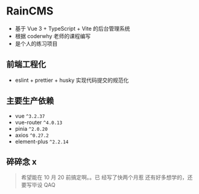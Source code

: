 # RainCMS

- 基于 Vue 3 + TypeScript + Vite 的后台管理系统
- 根据 coderwhy 老师的课程编写
- 是个人的练习项目

## 前端工程化

- eslint + prettier + husky 实现代码提交的规范化

## 主要生产依赖

- vue `^3.2.37`
- vue-router `^4.0.13`
- pinia `^2.0.20`
- axios `^0.27.2`
- element-plus `^2.2.14`

## 碎碎念 x

> 希望能在 10 月 20 前搞定啊。。已 经写了快两个月惹
> 还有好多想学的，还要写毕设 QAQ
